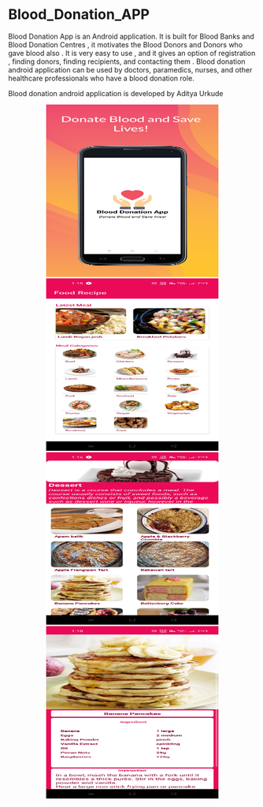 # Blood_Donation_APP

Blood Donation App is an Android application.
It is built for Blood Banks and Blood Donation Centres , it motivates the Blood Donors and Donors who gave blood also . It is very easy to use , and it gives an option of registration , finding donors, finding recipients, and contacting them .
Blood donation android application can be used by doctors, paramedics, nurses, and other healthcare professionals who have a blood donation role.

Blood donation android application is developed by Aditya Urkude

<p align="center">
  <img src="https://github.com/Nomad-adi/Blood_Donation_APP/blob/master/screen_1.png" width="350" height="350" title="splash screen">
  <img src="https://github.com/Nomad-adi/Food-Recipe-App/blob/master/Screenshot_2022-04-23-13-15-41-58_7c4682dc59d5fb14b4ec603a8e095bc4.jpg" width="350" height= "350">
  <img src="https://github.com/Nomad-adi/Food-Recipe-App/blob/master/Screenshot_2022-04-23-13-16-05-32_7c4682dc59d5fb14b4ec603a8e095bc4.jpg" width="350" height= "350">
  <img src="https://github.com/Nomad-adi/Food-Recipe-App/blob/master/Screenshot_2022-04-23-13-18-10-47_7c4682dc59d5fb14b4ec603a8e095bc4.jpg" width="350" height= "350">


